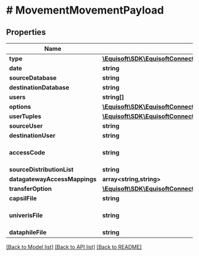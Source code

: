 # # MovementMovementPayload

## Properties

Name | Type | Description | Notes
------------ | ------------- | ------------- | -------------
**type** | [**\Equisoft\SDK\EquisoftConnect\Model\MovementMovementType**](MovementMovementType.md) |  | [optional]
**date** | **string** | Movement date. | [optional]
**sourceDatabase** | **string** | Source database full name. |
**destinationDatabase** | **string** | Destination database full name. |
**users** | **string[]** | List of users id. |
**options** | [**\Equisoft\SDK\EquisoftConnect\Model\MovementCopyMovementPayloadOptions**](MovementCopyMovementPayloadOptions.md) |  | [optional]
**userTuples** | [**\Equisoft\SDK\EquisoftConnect\Model\MovementUserTuplePayload[]**](MovementUserTuplePayload.md) | User tuples. |
**sourceUser** | **string** | Source user id. |
**destinationUser** | **string** | Destination user id. |
**accessCode** | **string** | Access code. Format: dataGatewayType~~system~dealerCode-repCode. |
**sourceDistributionList** | **string** | Source distribution list. | [optional]
**datagatewayAccessMappings** | **array<string,string>** | Data gateway access mapping. | [optional]
**transferOption** | [**\Equisoft\SDK\EquisoftConnect\Model\MovementTransferOption**](MovementTransferOption.md) |  |
**capsilFile** | **string** | Path to the Capsil file. | [optional]
**univerisFile** | **string** | Path to the Univeris file. Deprecated: Univeris file is not supported anymore and will be removed in a future version. | [optional]
**dataphileFile** | **string** | Path to the Dataphile. | [optional]

[[Back to Model list]](../../README.md#models) [[Back to API list]](../../README.md#endpoints) [[Back to README]](../../README.md)
